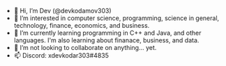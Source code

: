 - 👋 Hi, I’m Dev (@devkodamov303)
- 👀 I’m interested in computer science, programming, science in general, technology, finance, economics, and business.
- 🌱 I’m currently learning programming in C++ and Java, and other languages. I'm also learning about finanace, business, and data. 
- 💞️ I’m not looking to collaborate on anything... yet.
- 📫 Discord: xdevkodar303#4835

<!---
devkodamov303/devkodamov303 is a ✨ special ✨ repository because its `README.md` (this file) appears on your GitHub profile.
You can click the Preview link to take a look at your changes.
--->
